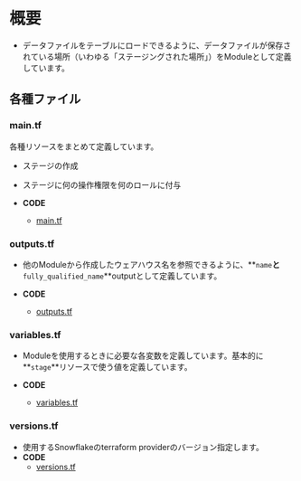 # 概要

- データファイルをテーブルにロードできるように、データファイルが保存されている場所（いわゆる「ステージングされた場所」）をModuleとして定義しています。

## 各種ファイル

### main.tf

各種リソースをまとめて定義しています。

- ステージの作成
- ステージに何の操作権限を何のロールに付与

- **CODE**
  - [main.tf](../../../terraform/snowflake/modules/stage/main.tf)

### **outputs.tf**

- 他のModuleから作成したウェアハウス名を参照できるように、**`name`**と**`fully_qualified_name`**outputとして定義しています。

- **CODE**
  - [outputs.tf](../../../terraform/snowflake/modules/stage/outputs.tf)

### **variables.tf**

- Moduleを使用するときに必要な各変数を定義しています。基本的に**`stage`**リソースで使う値を定義しています。

- **CODE**
  - [variables.tf](../../../terraform/snowflake/modules/stage/variables.tf)

### **versions.tf**

- 使用するSnowflakeのterraform providerのバージョン指定します。
- **CODE**
  - [versions.tf](../../../terraform/snowflake/modules/stage/versions.tf)
